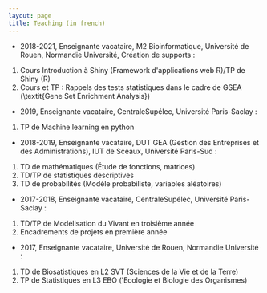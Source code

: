 ```yaml
---
layout: page
title: Teaching (in french)
---
```


* 2018-2021, Enseignante vacataire, M2 Bioinformatique, Université de Rouen, Normandie Université, Création de supports : 
1. Cours Introduction à Shiny (Framework d'applications web R)/TP de Shiny (R)
2. Cours et TP : Rappels des tests statistiques dans le cadre de GSEA (\textit{Gene Set Enrichment Analysis})
* 2019, Enseignante vacataire, CentraleSupélec, Université Paris-Saclay :
1. TP de Machine learning en python
* 2018-2019, Enseignante vacataire, DUT GEA (Gestion des Entreprises et des Administrations), IUT de Sceaux, Université Paris-Sud :
1. TD de mathématiques (Étude de fonctions, matrices)
2. TD/TP de statistiques descriptives
3. TD de probabilités (Modèle probabiliste, variables aléatoires)
* 2017-2018, Enseignante vacataire, CentraleSupélec, Université Paris-Saclay :
1. TD/TP de Modélisation du Vivant en troisième année
2. Encadrements de projets en première année
* 2017, Enseignante vacataire, Université de Rouen, Normandie Université : 
1. TD de Biosatistiques en L2 SVT (Sciences de la Vie et de la Terre)
2. TP de Statistiques en L3 EBO (\'Ecologie et Biologie des Organismes)

